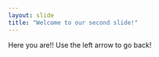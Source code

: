 ```yaml
---
layout: slide
title: "Welcome to our second slide!"
---
```

Here you are!!
Use the left arrow to go back!
